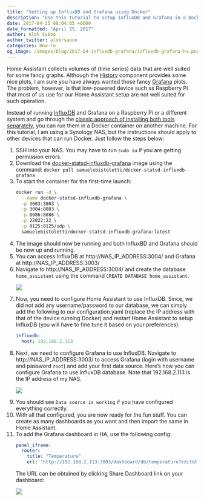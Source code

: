 ```yaml
---
title: "Setting up InfluxDB and Grafana using Docker"
description: "Use this tutorial to setup InfluxDB and Grafana in a Docker container and use it with Home Assistant."
date: 2017-04-25 08:04:05 +0000
date_formatted: "April 25, 2017"
author: Alok Saboo
author_twitter: alokrsaboo
categories: How-To
og_image: /images/blog/2017-04-influxdb-grafana/influxdb-grafana-ha.png
---
```


Home Assistant collects volumes of (time series) data that are well suited for some fancy graphs. Although the [History](/integrations/history/) component provides some nice plots, I am sure you have always wanted those fancy [Grafana](https://grafana.com/) plots. The problem, however, is that low-powered device such as Raspberry Pi that most of us use for our Home Assistant setup are not well suited for such operation.

Instead of running [InfluxDB](https://www.influxdata.com/) and Grafana on a Raspberry Pi or a different system and go through the [classic approach of installing both tools separately](/blog/2015/12/07/influxdb-and-grafana/), you can run them in a Docker container on another machine. For this tutorial, I am using a Synology NAS, but the instructions should apply to other devices that can run Docker. Just follow the steps below:

1.	SSH into your NAS. You may have to run `sudo su` if you are getting permission errors.
2.	Download the [docker-statsd-influxdb-grafana]( https://hub.docker.com/r/samuelebistoletti/docker-statsd-influxdb-grafana/) image using the command:
`docker pull samuelebistoletti/docker-statsd-influxdb-grafana`
3.	To start the container for the first-time launch:
    ```bash
    docker run -d \
      --name docker-statsd-influxdb-grafana \
      -p 3003:3003 \
      -p 3004:8083 \
      -p 8086:8086 \
      -p 22022:22 \
      -p 8125:8125/udp \
      samuelebistoletti/docker-statsd-influxdb-grafana:latest
    ```
4.	The image should now be running and both InfluxBD and Grafana should be now up and running.
5.	You can access InfluxDB at http://NAS_IP_ADDRESS:3004/ and Grafana at http://NAS_IP_ADDRESS:3003/
6.	Navigate to http://NAS_IP_ADDRESS:3004/ and create the database `home_assistant` using the command `CREATE DATABASE home_assistant`.
    <p class='img'>
      <img src='/images/blog/2017-04-influxdb-grafana/create_HA_database.png' />
    </p>
7.	Now, you need to configure Home Assistant to use InfluxDB. Since, we did not add any username/password to our database, we can simply add the following to our configuration.yaml (replace the IP address with that of the device running Docker) and restart Home Assistant to setup InfluxDB (you will have to fine tune it based on your preferences):
    ```yaml
    influxdb:
      host: 192.168.2.113
    ```
8.	Next, we need to configure Grafana to use InfluxDB. Navigate to http://NAS_IP_ADDRESS:3003/ to access Grafana (login with username and password `root`) and add your first data source. Here’s how you can configure Grafana to use InfluxDB database. Note that 192.168.2.113 is the IP address of my NAS.
    <p class='img'>
      <img src='/images/blog/2017-04-influxdb-grafana/add_data_source.png' />
    </p>
9.	You should see `Data source is working` if you have configured everything correctly.
10.	With all that configured, you are now ready for the fun stuff. You can create as many dashboards as you want and then import the same in Home Assistant.
11.	To add the Grafana dashboard in HA, use the following config:
    ```yaml
    panel_iframe:
      router:
        title: "Temperature"
        url: "http://192.168.2.113:3003/dashboard/db/temperature?edit&tab=time%20range"
    ```
    The URL can be obtained by clicking Share Dashboard link on your dashboard:
    <p class='img'>
      <img src='/images/blog/2017-04-influxdb-grafana/share_dashboard.png' />
    </p>

